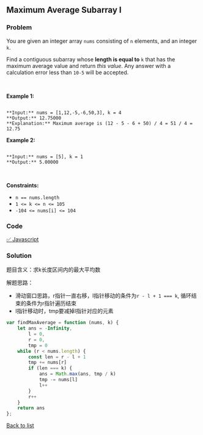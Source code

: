 Maximum Average Subarray I
---
### Problem
You are given an integer array `nums` consisting of `n` elements, and an integer `k`.


Find a contiguous subarray whose **length is equal to** `k` that has the maximum average value and return *this value*. Any answer with a calculation error less than `10-5` will be accepted.


 


**Example 1:**



```

**Input:** nums = [1,12,-5,-6,50,3], k = 4
**Output:** 12.75000
**Explanation:** Maximum average is (12 - 5 - 6 + 50) / 4 = 51 / 4 = 12.75

```

**Example 2:**



```

**Input:** nums = [5], k = 1
**Output:** 5.00000

```

 


**Constraints:**


* `n == nums.length`
* `1 <= k <= n <= 105`
* `-104 <= nums[i] <= 104`

### Code
[✅ Javascript](./solution.js)
### Solution
题目含义：求k长度区间内的最大平均数

解题思路：
- 滑动窗口思路，r指针一直右移，l指针移动的条件为`r - l + 1 === k`, 循环结束的条件为r指针遍历结束
- l指针移动时，tmp要减掉l指针对应的元素

```javascript
var findMaxAverage = function (nums, k) {
    let ans = -Infinity,
        l = 0,
        r = 0,
        tmp = 0
    while (r < nums.length) {
        const len = r - l + 1
        tmp += nums[r]
        if (len === k) {
            ans = Math.max(ans, tmp / k)
            tmp -= nums[l]
            l++
        }
        r++
    }
    return ans
};
```

[Back to list](../README.md)